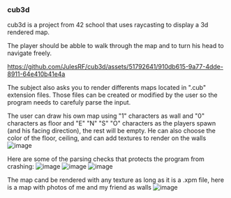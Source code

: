 ### cub3d

cub3d is a project from 42 school that uses raycasting to display a 3d rendered map.

The player should be abble to walk through the map and to turn his head to navigate freely.


https://github.com/JulesRF/cub3d/assets/51792641/910db615-9a77-4dde-8911-64e410b41e4a



  
The subject also asks you to render differents maps located in ".cub" extension files.
Those files can be created or modified by the user so the program needs to carefuly parse the input.

The user can draw his own map using "1" characters as wall and "0" characters as floor and "E" "N" "S" "O" characters as the players spawn (and his facing direction), the rest will be empty.
He can also choose the color of the floor, ceiling, and can add textures to render on the walls 
![image](https://github.com/JulesRF/cub3d/assets/51792641/e486a2a0-f20b-4df0-b7fb-c0a406204869)  


Here are some of the parsing checks that protects the program from crashing:
![image](https://github.com/JulesRF/cub3d/assets/51792641/59e57160-6e68-4e9d-b915-1d97f1e84050)
![image](https://github.com/JulesRF/cub3d/assets/51792641/fdae028a-bc90-46dc-94e6-57f5ecc7762b)
![image](https://github.com/JulesRF/cub3d/assets/51792641/740a6dbf-c748-4953-98f7-399b45307e19)  

The map cand be rendered with any texture as long as it is a .xpm file, here is a map with photos of me and my friend as walls
![image](https://github.com/JulesRF/cub3d/assets/51792641/ee2f8291-0d62-4fad-8fd1-1f1045b7a6b0)

